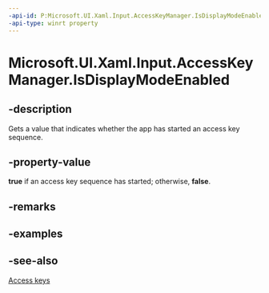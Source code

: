 ```yaml
---
-api-id: P:Microsoft.UI.Xaml.Input.AccessKeyManager.IsDisplayModeEnabled
-api-type: winrt property
---
```


<!-- Property syntax
public bool IsDisplayModeEnabled { get; }
-->

# Microsoft.UI.Xaml.Input.AccessKeyManager.IsDisplayModeEnabled

## -description
Gets a value that indicates whether the app has started an access key sequence.

## -property-value
**true** if an access key sequence has started; otherwise, **false**.

## -remarks

## -examples

## -see-also
[Access keys](/windows/uwp/design/input/access-keys)
